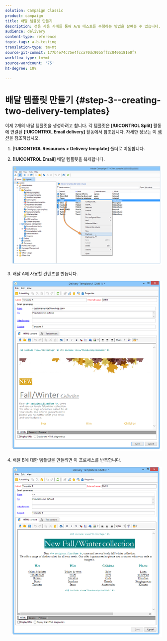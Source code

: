 ```yaml
---
solution: Campaign Classic
product: campaign
title: 배달 템플릿 만들기
description: 전용 사용 사례를 통해 A/B 테스트를 수행하는 방법을 살펴볼 수 있습니다.
audience: delivery
content-type: reference
topic-tags: a-b-testing
translation-type: tm+mt
source-git-commit: 177b4e74c75e4fcca70dc90b5ff2c0406181e0f7
workflow-type: tm+mt
source-wordcount: '75'
ht-degree: 10%

---
```



# 배달 템플릿 만들기 {#step-3--creating-two-delivery-templates}

이제 2개의 배달 템플릿을 생성하려고 합니다. 각 템플릿은 **[!UICONTROL Split]** 활동에 연결된 **[!UICONTROL Email delivery]** 활동에서 참조됩니다. 자세한 정보는 이 [섹션](../../delivery/using/about-templates.md)을 참조하십시오.

1. **[!UICONTROL Resources > Delivery template]** 폴더로 이동합니다.
1. **[!UICONTROL Email]** 배달 템플릿을 복제합니다.

   ![](assets/use_case_abtesting_deliverymodel_001.png)

1. 배달 A에 사용할 컨텐츠를 만듭니다.

   ![](assets/use_case_abtesting_deliverymodel_002.png)

1. 배달 B에 대한 템플릿을 만들려면 이 프로세스를 반복합니다.

   ![](assets/use_case_abtesting_deliverymodel_003.png)
